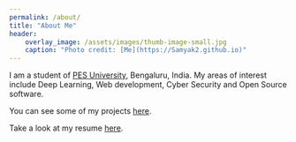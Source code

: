 ```yaml
---
permalink: /about/
title: "About Me"
header:
    overlay_image: /assets/images/thumb-image-small.jpg
    caption: "Photo credit: [Me](https://Samyak2.github.io)"
---
```


I am a student of [PES University](https://www.pes.edu/), Bengaluru, India. My areas of interest include Deep Learning, Web development, Cyber Security and Open Source software.

You can see some of my projects [here](/projects).

Take a look at my resume [here](/assets/documents/Samyak_CV-v2.pdf).
